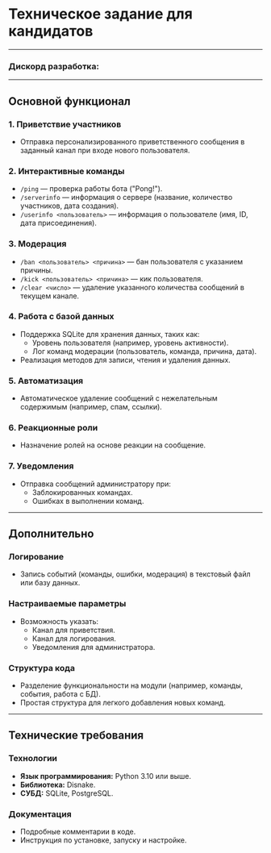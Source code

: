 # Техническое задание для кандидатов

---

### Дискорд разработка: 

---

## Основной функционал  

### 1. Приветствие участников  
- Отправка персонализированного приветственного сообщения в заданный канал при входе нового пользователя.  

### 2. Интерактивные команды  
- `/ping` — проверка работы бота ("Pong!").  
- `/serverinfo` — информация о сервере (название, количество участников, дата создания).  
- `/userinfo <пользователь>` — информация о пользователе (имя, ID, дата присоединения).  

### 3. Модерация  
- `/ban <пользователь> <причина>` — бан пользователя с указанием причины.  
- `/kick <пользователь> <причина>` — кик пользователя.  
- `/clear <число>` — удаление указанного количества сообщений в текущем канале.  

### 4. Работа с базой данных  
- Поддержка SQLite для хранения данных, таких как:  
  - Уровень пользователя (например, уровень активности).  
  - Лог команд модерации (пользователь, команда, причина, дата).  
- Реализация методов для записи, чтения и удаления данных.  

### 5. Автоматизация  
- Автоматическое удаление сообщений с нежелательным содержимым (например, спам, ссылки).  

### 6. Реакционные роли  
- Назначение ролей на основе реакции на сообщение.  

### 7. Уведомления  
- Отправка сообщений администратору при:  
  - Заблокированных командах.  
  - Ошибках в выполнении команд.  

---

## Дополнительно  

### Логирование  
- Запись событий (команды, ошибки, модерация) в текстовый файл или базу данных.  

### Настраиваемые параметры  
- Возможность указать:  
  - Канал для приветствия.  
  - Канал для логирования.  
  - Уведомления для администратора.  

### Структура кода  
- Разделение функциональности на модули (например, команды, события, работа с БД).  
- Простая структура для легкого добавления новых команд.  

---

## Технические требования  

### Технологии  
- **Язык программирования:** Python 3.10 или выше.  
- **Библиотека:** Disnake.  
- **СУБД:** SQLite, PostgreSQL.  

### Документация  
- Подробные комментарии в коде.  
- Инструкция по установке, запуску и настройке.  